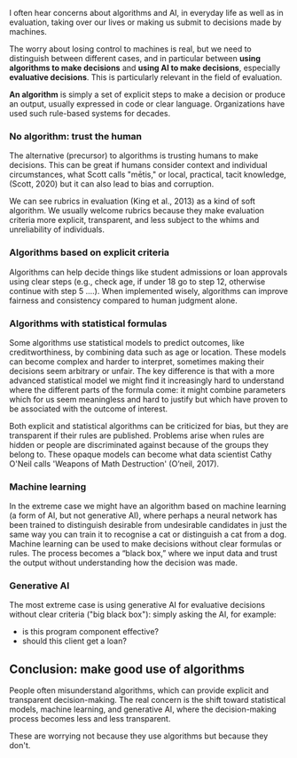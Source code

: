 
I often hear concerns about algorithms and AI, in everyday life as well as in evaluation, taking over our lives or making us submit to decisions made by machines. 

The worry about losing control to machines is real, but we need to distinguish between different cases, and in particular between **using algorithms to make decisions** and **using AI to make decisions**, especially **evaluative decisions**. This is particularly relevant in the field of evaluation.

**An algorithm** is simply a set of explicit steps to make a decision or produce an output, usually expressed in code or clear language. Organizations have used such rule-based systems for decades.
### No algorithm: trust the human

The alternative (precursor) to algorithms is trusting humans to make decisions. This can be great if humans consider context and individual circumstances, what Scott calls "mētis," or local, practical, tacit knowledge, (Scott, 2020) but it can also lead to bias and corruption.

We can see rubrics in evaluation (King et al., 2013) as a kind of soft algorithm. We usually welcome rubrics because they make evaluation criteria more explicit, transparent, and less subject to the whims and unreliability of individuals.

### Algorithms based on explicit criteria

Algorithms can help decide things like student admissions or loan approvals using clear steps (e.g., check age, if under 18 go to step 12, otherwise continue with step 5 ....). When implemented wisely, algorithms can improve fairness and consistency compared to human judgment alone.

### Algorithms with statistical formulas

Some algorithms use statistical models to predict outcomes, like creditworthiness, by combining data such as age or location. These models can become complex and harder to interpret, sometimes making their decisions seem arbitrary or unfair. The key difference is that with a more advanced statistical model we might find it increasingly hard to understand where the different parts of the formula come: it might combine parameters which for us seem meaningless and hard to justify but which have proven to be associated with the outcome of interest.

Both explicit and statistical algorithms can be criticized for bias, but they are transparent if their rules are published. Problems arise when rules are hidden or people are discriminated against because of the groups they belong to. These opaque models can become what data scientist Cathy O'Neil calls 'Weapons of Math Destruction' (O’neil, 2017).

### Machine learning

In the extreme case we might have an algorithm based on machine learning (a form of AI, but not generative AI), where perhaps a neural network has been trained to distinguish desirable from undesirable candidates in just the same way you can train it to recognise a cat or distinguish a cat from a dog. Machine learning can be used to make decisions without clear formulas or rules. The process becomes a “black box,” where we input data and trust the output without understanding how the decision was made.

### Generative AI

The most extreme case is using generative AI for evaluative decisions without clear criteria ("big black box"): simply asking the AI, for example:
- is this program component effective?
- should this client get a loan?

## Conclusion: make good use of algorithms

People often misunderstand algorithms, which can provide explicit and transparent decision-making. The real concern is the shift toward statistical models, machine learning, and generative AI, where the decision-making process becomes less and less transparent. 

These are worrying not because they use algorithms but because they don't.
